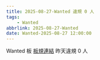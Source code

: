 ```yaml
---
title: 2025-08-27-Wanted 違規 0 人
tags:
    - Wanted
abbrlink: 2025-08-27-Wanted
date: Wanted-2025-08-27 12:00:00
---
```

Wanted 板 [板規連結](https://www.ptt.cc/bbs/Wanted/M.1608829773.A.D3B.html)
昨天違規 0 人
